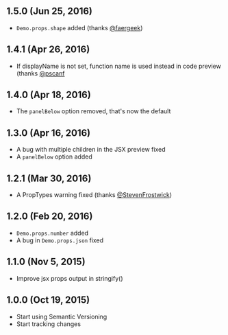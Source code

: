 ## 1.5.0 (Jun 25, 2016)

 - `Demo.props.shape` added (thanks [@faergeek](https://github.com/faergeek))
 
## 1.4.1 (Apr 26, 2016)

 - If displayName is not set, function name is used instead in code preview (thanks [@pscanf](https://github.com/pscanf)

## 1.4.0 (Apr 18, 2016)

 - The `panelBelow` option removed, that's now the default

## 1.3.0 (Apr 16, 2016)

 - A bug with multiple children in the JSX preview fixed
 - A `panelBelow` option added

## 1.2.1 (Mar 30, 2016)

 - A PropTypes warning fixed (thanks [@StevenFrostwick](https://github.com/StevenFrostwick))

## 1.2.0 (Feb 20, 2016)

 - `Demo.props.number` added
 - A bug in `Demo.props.json` fixed

## 1.1.0 (Nov 5, 2015)

 - Improve jsx props output in stringify()

## 1.0.0 (Oct 19, 2015)

 - Start using Semantic Versioning
 - Start tracking changes
